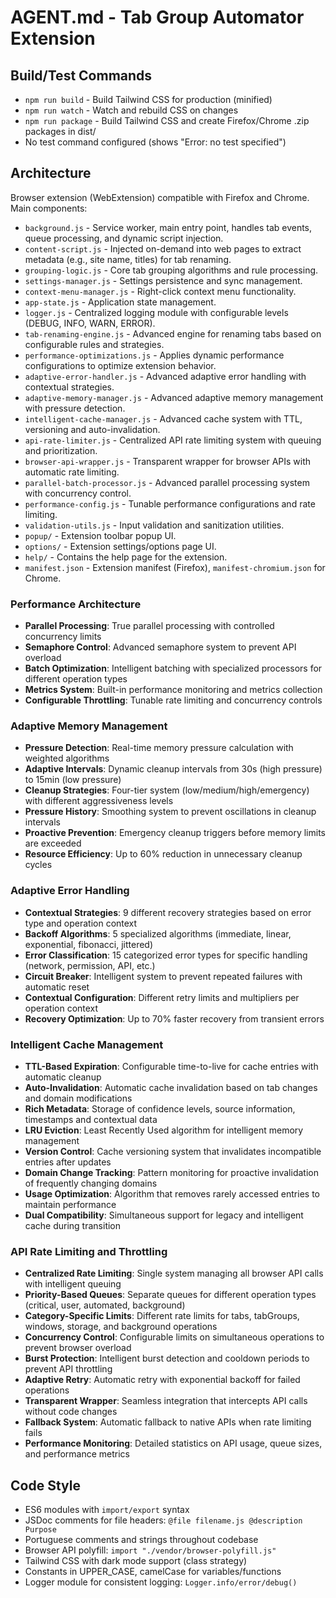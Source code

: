 # AGENT.md - Tab Group Automator Extension

## Build/Test Commands

- `npm run build` - Build Tailwind CSS for production (minified)
- `npm run watch` - Watch and rebuild CSS on changes
- `npm run package` - Build Tailwind CSS and create Firefox/Chrome .zip packages in dist/
- No test command configured (shows "Error: no test specified")

## Architecture

Browser extension (WebExtension) compatible with Firefox and Chrome. Main components:

- `background.js` - Service worker, main entry point, handles tab events, queue processing, and dynamic script injection.
- `content-script.js` - Injected on-demand into web pages to extract metadata (e.g., site name, titles) for tab renaming.
- `grouping-logic.js` - Core tab grouping algorithms and rule processing.
- `settings-manager.js` - Settings persistence and sync management.
- `context-menu-manager.js` - Right-click context menu functionality.
- `app-state.js` - Application state management.
- `logger.js` - Centralized logging module with configurable levels (DEBUG, INFO, WARN, ERROR).
- `tab-renaming-engine.js` - Advanced engine for renaming tabs based on configurable rules and strategies.
- `performance-optimizations.js` - Applies dynamic performance configurations to optimize extension behavior.
- `adaptive-error-handler.js` - Advanced adaptive error handling with contextual strategies.
- `adaptive-memory-manager.js` - Advanced adaptive memory management with pressure detection.
- `intelligent-cache-manager.js` - Advanced cache system with TTL, versioning and auto-invalidation.
- `api-rate-limiter.js` - Centralized API rate limiting system with queuing and prioritization.
- `browser-api-wrapper.js` - Transparent wrapper for browser APIs with automatic rate limiting.
- `parallel-batch-processor.js` - Advanced parallel processing system with concurrency control.
- `performance-config.js` - Tunable performance configurations and rate limiting.
- `validation-utils.js` - Input validation and sanitization utilities.
- `popup/` - Extension toolbar popup UI.
- `options/` - Extension settings/options page UI.
- `help/` - Contains the help page for the extension.
- `manifest.json` - Extension manifest (Firefox), `manifest-chromium.json` for Chrome.

### Performance Architecture

- **Parallel Processing**: True parallel processing with controlled concurrency limits
- **Semaphore Control**: Advanced semaphore system to prevent API overload
- **Batch Optimization**: Intelligent batching with specialized processors for different operation types
- **Metrics System**: Built-in performance monitoring and metrics collection
- **Configurable Throttling**: Tunable rate limiting and concurrency controls

### Adaptive Memory Management

- **Pressure Detection**: Real-time memory pressure calculation with weighted algorithms
- **Adaptive Intervals**: Dynamic cleanup intervals from 30s (high pressure) to 15min (low pressure)
- **Cleanup Strategies**: Four-tier system (low/medium/high/emergency) with different aggressiveness levels
- **Pressure History**: Smoothing system to prevent oscillations in cleanup intervals
- **Proactive Prevention**: Emergency cleanup triggers before memory limits are exceeded
- **Resource Efficiency**: Up to 60% reduction in unnecessary cleanup cycles

### Adaptive Error Handling

- **Contextual Strategies**: 9 different recovery strategies based on error type and operation context
- **Backoff Algorithms**: 5 specialized algorithms (immediate, linear, exponential, fibonacci, jittered)
- **Error Classification**: 15 categorized error types for specific handling (network, permission, API, etc.)
- **Circuit Breaker**: Intelligent system to prevent repeated failures with automatic reset
- **Contextual Configuration**: Different retry limits and multipliers per operation context
- **Recovery Optimization**: Up to 70% faster recovery from transient errors

### Intelligent Cache Management

- **TTL-Based Expiration**: Configurable time-to-live for cache entries with automatic cleanup
- **Auto-Invalidation**: Automatic cache invalidation based on tab changes and domain modifications
- **Rich Metadata**: Storage of confidence levels, source information, timestamps and contextual data
- **LRU Eviction**: Least Recently Used algorithm for intelligent memory management
- **Version Control**: Cache versioning system that invalidates incompatible entries after updates
- **Domain Change Tracking**: Pattern monitoring for proactive invalidation of frequently changing domains
- **Usage Optimization**: Algorithm that removes rarely accessed entries to maintain performance
- **Dual Compatibility**: Simultaneous support for legacy and intelligent cache during transition

### API Rate Limiting and Throttling

- **Centralized Rate Limiting**: Single system managing all browser API calls with intelligent queuing
- **Priority-Based Queues**: Separate queues for different operation types (critical, user, automated, background)
- **Category-Specific Limits**: Different rate limits for tabs, tabGroups, windows, storage, and background operations
- **Concurrency Control**: Configurable limits on simultaneous operations to prevent browser overload
- **Burst Protection**: Intelligent burst detection and cooldown periods to prevent API throttling
- **Adaptive Retry**: Automatic retry with exponential backoff for failed operations
- **Transparent Wrapper**: Seamless integration that intercepts API calls without code changes
- **Fallback System**: Automatic fallback to native APIs when rate limiting fails
- **Performance Monitoring**: Detailed statistics on API usage, queue sizes, and performance metrics

## Code Style

- ES6 modules with `import/export` syntax
- JSDoc comments for file headers: `@file filename.js @description Purpose`
- Portuguese comments and strings throughout codebase
- Browser API polyfill: `import "./vendor/browser-polyfill.js"`
- Tailwind CSS with dark mode support (class strategy)
- Constants in UPPER_CASE, camelCase for variables/functions
- Logger module for consistent logging: `Logger.info/error/debug()`
